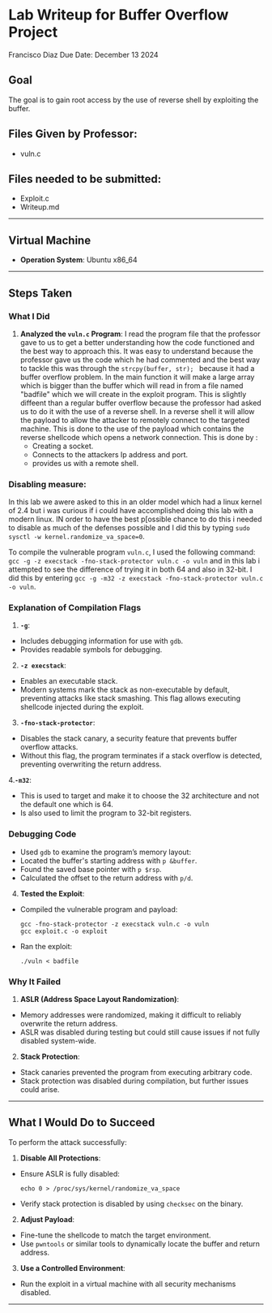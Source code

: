 # Lab Writeup for Buffer Overflow Project
Francisco Diaz
Due Date: December 13 2024

## Goal
The goal is to gain root access by the use of reverse shell by exploiting the buffer.

## Files Given by Professor:
- vuln.c

## Files needed to be submitted:
- Exploit.c
- Writeup.md

---

## Virtual Machine 
- **Operation System**: Ubuntu x86_64
---

## Steps Taken
### What I Did
1. **Analyzed the `vuln.c` Program**:
   I read the program file that the professor gave to us to get a better understanding how the code functioned and the best way to approach this. It was easy to understand because the professor gave us the code which he had commented and the best way to tackle this was through the  `strcpy(buffer, str); ` because it had a buffer overflow problem. In the main function it will make a large array which is bigger than the buffer which will read in from a file named "badfile" which we will create in the exploit program. This is slightly diffeent than a regular buffer overflow because the professor had asked us to do it with the use of a reverse shell. In a reverse shell it will allow the payload to allow the attacker to remotely connect to the targeted machine. This is done to the use of the payload which contains the reverse shellcode which opens a network connection. This is done by :
   - Creating a socket.
   - Connects to the attackers Ip address and port.
   - provides us with a remote shell.

### Disabling measure:
In this lab we awere asked to this in an older model which had a linux kernel of 2.4 but i was curious if i could have accomplished doing this lab with a modern linux. IN order to have the best p[ossible chance to do this i needed to disable as much of the defenses possible and I did this by typing `sudo sysctl -w kernel.randomize_va_space=0`.

To compile the vulnerable program `vuln.c`, I used the following command:
`gcc -g -z execstack -fno-stack-protector vuln.c -o vuln` and in this lab i attempted to see the difference of trying it in both 64 and also in 32-bit. I did this by entering `gcc -g -m32 -z execstack -fno-stack-protector vuln.c -o vuln`.


### Explanation of Compilation Flags

1. **`-g`**:
- Includes debugging information for use with `gdb`.
- Provides readable symbols for debugging.

2. **`-z execstack`**:
- Enables an executable stack.
- Modern systems mark the stack as non-executable by default, preventing attacks like stack smashing. This flag allows executing shellcode injected during the exploit.

3. **`-fno-stack-protector`**:
- Disables the stack canary, a security feature that prevents buffer overflow attacks.
- Without this flag, the program terminates if a stack overflow is detected, preventing overwriting the return address.

4.**`-m32`**:
- This is used to target and make it to choose the 32 architecture and not the default one which is 64.
- Is also used to limit the program to 32-bit registers.

### Debugging Code

- Used `gdb` to examine the program’s memory layout:
- Located the buffer's starting address with `p &buffer`.
- Found the saved base pointer with `p $rsp`.
- Calculated the offset to the return address with `p/d`.



4. **Tested the Exploit**:
- Compiled the vulnerable program and payload:
  ```
  gcc -fno-stack-protector -z execstack vuln.c -o vuln
  gcc exploit.c -o exploit
  ```
- Ran the exploit:
  ```
  ./vuln < badfile
  ```

### Why It Failed

1. **ASLR (Address Space Layout Randomization)**:
- Memory addresses were randomized, making it difficult to reliably overwrite the return address.
- ASLR was disabled during testing but could still cause issues if not fully disabled system-wide.

2. **Stack Protection**:
- Stack canaries prevented the program from executing arbitrary code.
- Stack protection was disabled during compilation, but further issues could arise.

---

## What I Would Do to Succeed

To perform the attack successfully:

1. **Disable All Protections**:
- Ensure ASLR is fully disabled:
  ```
  echo 0 > /proc/sys/kernel/randomize_va_space
  ```
- Verify stack protection is disabled by using `checksec` on the binary.

2. **Adjust Payload**:
- Fine-tune the shellcode to match the target environment.
- Use `pwntools` or similar tools to dynamically locate the buffer and return address.

3. **Use a Controlled Environment**:
- Run the exploit in a virtual machine with all security mechanisms disabled.

---




